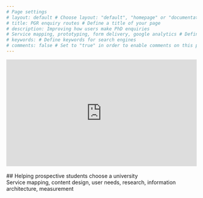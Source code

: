 ```yaml
---
# Page settings
# layout: default # Choose layout: "default", "homepage" or "documentation-archive"
# title: PGR enquiry routes # Define a title of your page
# description: Improving how users make PhD enquiries 
# Service mapping, prototyping, form delivery, google analytics # Define a description of your page
# keywords: # Define keywords for search engines
# comments: false # Set to "true" in order to enable comments on this page. Make sure you properly setup "disqus_forum_shortname" variable in "_config.yml"
---
```



<style>
.container {
  position: relative;
  width: 100%;
  overflow: hidden;
  padding-top: 56.25%; /* 16:9 Aspect Ratio */
}

.responsive-iframe {
  position: absolute;
  top: 0;
  left: 0;
  bottom: 0;
  right: 0;
  width: 100%;
  height: 100%;
  border: none;
}
</style>
<div class="container"> 
<iframe class="responsive-iframe" src="https://miro.com/app/embed/uXjVO_lTUI0=/?pres=1&frameId=3458764522439136394" frameBorder="0" scrolling="no" allowFullScreen></iframe>
</div>

<br/>
## Helping prospective students choose a university<br/>
Service mapping, content design, user needs, research, information architecture, measurement
